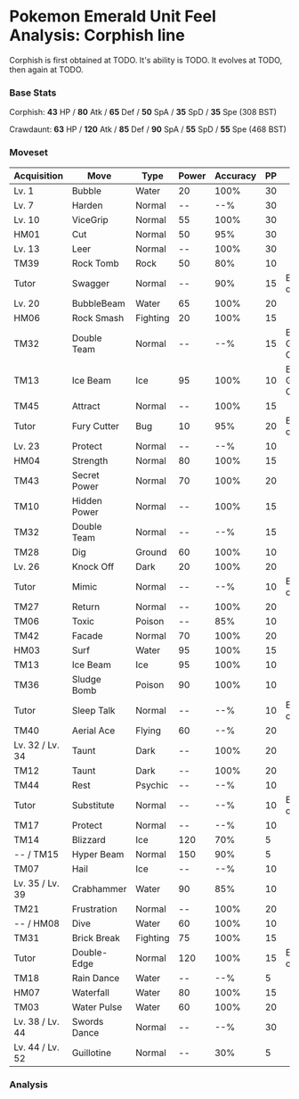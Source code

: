 # Pokemon Emerald Unit Feel Analysis: Corphish line

Corphish is first obtained at TODO. It's ability is TODO. It evolves at TODO, then again at TODO.

### Base Stats

Corphish: **43** HP / **80** Atk / **65** Def / **50** SpA / **35** SpD / **35** Spe (308 BST)

Crawdaunt: **63** HP / **120** Atk / **85** Def / **90** SpA / **55** SpD / **55** Spe (468 BST)

### Moveset

|Acquisition    |Move        |Type    |Power|Accuracy|PP |Notes                    |
|---            |---         |---     |---  |---     |---|---                      |
|Lv. 1          |Bubble      |Water   |20   |100%    |30 |                         |
|Lv. 7          |Harden      |Normal  |--   |--%     |30 |                         |
|Lv. 10         |ViceGrip    |Normal  |55   |100%    |30 |                         |
|HM01           |Cut         |Normal  |50   |95%     |30 |                         |
|Lv. 13         |Leer        |Normal  |--   |100%    |30 |                         |
|TM39           |Rock Tomb   |Rock    |50   |80%     |10 |                         |
|Tutor          |Swagger     |Normal  |--   |90%     |15 |Emerald only             |
|Lv. 20         |BubbleBeam  |Water   |65   |100%    |20 |                         |
|HM06           |Rock Smash  |Fighting|20   |100%    |15 |                         |
|TM32           |Double Team |Normal  |--   |--%     |15 |Buy at Game Corner       |
|TM13           |Ice Beam    |Ice     |95   |100%    |10 |Buy at Game Corner       |
|TM45           |Attract     |Normal  |--   |100%    |15 |                         |
|Tutor          |Fury Cutter |Bug     |10   |95%     |20 |Emerald only             |
|Lv. 23         |Protect     |Normal  |--   |--%     |10 |                         |
|HM04           |Strength    |Normal  |80   |100%    |15 |                         |
|TM43           |Secret Power|Normal  |70   |100%    |20 |                         |
|TM10           |Hidden Power|Normal  |--   |100%    |15 |                         |
|TM32           |Double Team |Normal  |--   |--%     |15 |                         |
|TM28           |Dig         |Ground  |60   |100%    |10 |                         |
|Lv. 26         |Knock Off   |Dark    |20   |100%    |20 |                         |
|Tutor          |Mimic       |Normal  |--   |--%     |10 |Emerald only             |
|TM27           |Return      |Normal  |--   |100%    |20 |                         |
|TM06           |Toxic       |Poison  |--   |85%     |10 |                         |
|TM42           |Facade      |Normal  |70   |100%    |20 |                         |
|HM03           |Surf        |Water   |95   |100%    |15 |                         |
|TM13           |Ice Beam    |Ice     |95   |100%    |10 |                         |
|TM36           |Sludge Bomb |Poison  |90   |100%    |10 |                         |
|Tutor          |Sleep Talk  |Normal  |--   |--%     |10 |Emerald only             |
|TM40           |Aerial Ace  |Flying  |60   |--%     |20 |                         |
|Lv. 32 / Lv. 34|Taunt       |Dark    |--   |100%    |20 |                         |
|TM12           |Taunt       |Dark    |--   |100%    |20 |                         |
|TM44           |Rest        |Psychic |--   |--%     |10 |                         |
|Tutor          |Substitute  |Normal  |--   |--%     |10 |Emerald only             |
|TM17           |Protect     |Normal  |--   |--%     |10 |                         |
|TM14           |Blizzard    |Ice     |120  |70%     |5  |                         |
|-- / TM15      |Hyper Beam  |Normal  |150  |90%     |5  |                         |
|TM07           |Hail        |Ice     |--   |--%     |10 |                         |
|Lv. 35 / Lv. 39|Crabhammer  |Water   |90   |85%     |10 |                         |
|TM21           |Frustration |Normal  |--   |100%    |20 |                         |
|-- / HM08      |Dive        |Water   |60   |100%    |10 |                         |
|TM31           |Brick Break |Fighting|75   |100%    |15 |                         |
|Tutor          |Double-Edge |Normal  |120  |100%    |15 |Emerald only             |
|TM18           |Rain Dance  |Water   |--   |--%     |5  |                         |
|HM07           |Waterfall   |Water   |80   |100%    |15 |                         |
|TM03           |Water Pulse |Water   |60   |100%    |20 |                         |
|Lv. 38 / Lv. 44|Swords Dance|Normal  |--   |--%     |30 |                         |
|Lv. 44 / Lv. 52|Guillotine  |Normal  |--   |30%     |5  |                         |

### Analysis